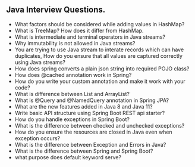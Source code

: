 ## Java Interview Questions.

- What factors should be considered while adding values in HashMap?
- What is TreeMap? How does it differ from HashMap.
- What is intermediate and terminal operators in Java streams?
- Why immutability is not allowed in Java streams?
- You are trying to use Java stream to interate records which can have duplicates, How do you ensure that all values are captured correctly using Java streams?
- How does spring converts a plain json string into required POJO class?
- How does @cached annotation work in Spring?
- How do you write your custom annotation and make it work with your code?
- What is difference between List and ArrayList?
- What is @Query and @NamedQuery annotation in Spring JPA?
- What are the new features added in Java 8 and Java 11?
- Write basic API structure using Spring Boot REST api starter?
- How do you handle exceptions in Spring Boot?
- What is the difference between checked and unchecked exceptions?
- How do you ensure the resources are closed in Java even when exception occurs?
- What is the difference between Exception and Errors in Java?
- What is the difference between Spring and Spring Boot?
- what purpose does default keyword serve?
